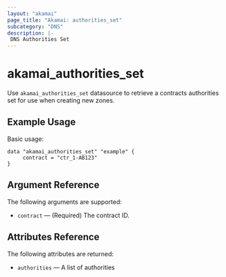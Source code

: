```yaml
---
layout: "akamai"
page_title: "Akamai: authorities_set"
subcategory: "DNS"
description: |-
 DNS Authorities Set
---
```


# akamai_authorities_set

Use `akamai_authorities_set` datasource to retrieve a contracts authorities set for use when creating new zones.

## Example Usage

Basic usage:

```hcl
data "akamai_authorities_set" "example" {
     contract = "ctr_1-AB123"
}
```

## Argument Reference

The following arguments are supported:

* `contract` — (Required) The contract ID.

## Attributes Reference

The following attributes are returned:

* `authorities` — A list of authorities
